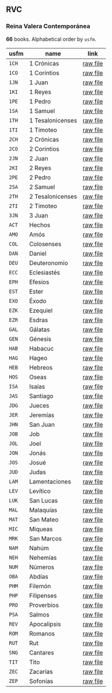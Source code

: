 ## RVC

### Reina Valera Contemporánea

**66** books. Alphabetical order by `usfm`.

| usfm | name | link |
| ---------- | ---------- | ---------- |
| `1CH` | 1 Crónicas | [raw file](https://jsckdm.github.io/bible-data-es-spa/data/es___spa/RVC/1CH.json) |
| `1CO` | 1 Corintios | [raw file](https://jsckdm.github.io/bible-data-es-spa/data/es___spa/RVC/1CO.json) |
| `1JN` | 1 Juan | [raw file](https://jsckdm.github.io/bible-data-es-spa/data/es___spa/RVC/1JN.json) |
| `1KI` | 1 Reyes | [raw file](https://jsckdm.github.io/bible-data-es-spa/data/es___spa/RVC/1KI.json) |
| `1PE` | 1 Pedro | [raw file](https://jsckdm.github.io/bible-data-es-spa/data/es___spa/RVC/1PE.json) |
| `1SA` | 1 Samuel | [raw file](https://jsckdm.github.io/bible-data-es-spa/data/es___spa/RVC/1SA.json) |
| `1TH` | 1 Tesalonicenses | [raw file](https://jsckdm.github.io/bible-data-es-spa/data/es___spa/RVC/1TH.json) |
| `1TI` | 1 Timoteo | [raw file](https://jsckdm.github.io/bible-data-es-spa/data/es___spa/RVC/1TI.json) |
| `2CH` | 2 Crónicas | [raw file](https://jsckdm.github.io/bible-data-es-spa/data/es___spa/RVC/2CH.json) |
| `2CO` | 2 Corintios | [raw file](https://jsckdm.github.io/bible-data-es-spa/data/es___spa/RVC/2CO.json) |
| `2JN` | 2 Juan | [raw file](https://jsckdm.github.io/bible-data-es-spa/data/es___spa/RVC/2JN.json) |
| `2KI` | 2 Reyes | [raw file](https://jsckdm.github.io/bible-data-es-spa/data/es___spa/RVC/2KI.json) |
| `2PE` | 2 Pedro | [raw file](https://jsckdm.github.io/bible-data-es-spa/data/es___spa/RVC/2PE.json) |
| `2SA` | 2 Samuel | [raw file](https://jsckdm.github.io/bible-data-es-spa/data/es___spa/RVC/2SA.json) |
| `2TH` | 2 Tesalonicenses | [raw file](https://jsckdm.github.io/bible-data-es-spa/data/es___spa/RVC/2TH.json) |
| `2TI` | 2 Timoteo | [raw file](https://jsckdm.github.io/bible-data-es-spa/data/es___spa/RVC/2TI.json) |
| `3JN` | 3 Juan | [raw file](https://jsckdm.github.io/bible-data-es-spa/data/es___spa/RVC/3JN.json) |
| `ACT` | Hechos | [raw file](https://jsckdm.github.io/bible-data-es-spa/data/es___spa/RVC/ACT.json) |
| `AMO` | Amós | [raw file](https://jsckdm.github.io/bible-data-es-spa/data/es___spa/RVC/AMO.json) |
| `COL` | Colosenses | [raw file](https://jsckdm.github.io/bible-data-es-spa/data/es___spa/RVC/COL.json) |
| `DAN` | Daniel | [raw file](https://jsckdm.github.io/bible-data-es-spa/data/es___spa/RVC/DAN.json) |
| `DEU` | Deuteronomio | [raw file](https://jsckdm.github.io/bible-data-es-spa/data/es___spa/RVC/DEU.json) |
| `ECC` | Eclesiastés | [raw file](https://jsckdm.github.io/bible-data-es-spa/data/es___spa/RVC/ECC.json) |
| `EPH` | Efesios | [raw file](https://jsckdm.github.io/bible-data-es-spa/data/es___spa/RVC/EPH.json) |
| `EST` | Ester | [raw file](https://jsckdm.github.io/bible-data-es-spa/data/es___spa/RVC/EST.json) |
| `EXO` | Éxodo | [raw file](https://jsckdm.github.io/bible-data-es-spa/data/es___spa/RVC/EXO.json) |
| `EZK` | Ezequiel | [raw file](https://jsckdm.github.io/bible-data-es-spa/data/es___spa/RVC/EZK.json) |
| `EZR` | Esdras | [raw file](https://jsckdm.github.io/bible-data-es-spa/data/es___spa/RVC/EZR.json) |
| `GAL` | Gálatas | [raw file](https://jsckdm.github.io/bible-data-es-spa/data/es___spa/RVC/GAL.json) |
| `GEN` | Génesis | [raw file](https://jsckdm.github.io/bible-data-es-spa/data/es___spa/RVC/GEN.json) |
| `HAB` | Habacuc | [raw file](https://jsckdm.github.io/bible-data-es-spa/data/es___spa/RVC/HAB.json) |
| `HAG` | Hageo | [raw file](https://jsckdm.github.io/bible-data-es-spa/data/es___spa/RVC/HAG.json) |
| `HEB` | Hebreos | [raw file](https://jsckdm.github.io/bible-data-es-spa/data/es___spa/RVC/HEB.json) |
| `HOS` | Oseas | [raw file](https://jsckdm.github.io/bible-data-es-spa/data/es___spa/RVC/HOS.json) |
| `ISA` | Isaías | [raw file](https://jsckdm.github.io/bible-data-es-spa/data/es___spa/RVC/ISA.json) |
| `JAS` | Santiago | [raw file](https://jsckdm.github.io/bible-data-es-spa/data/es___spa/RVC/JAS.json) |
| `JDG` | Jueces | [raw file](https://jsckdm.github.io/bible-data-es-spa/data/es___spa/RVC/JDG.json) |
| `JER` | Jeremías | [raw file](https://jsckdm.github.io/bible-data-es-spa/data/es___spa/RVC/JER.json) |
| `JHN` | San Juan | [raw file](https://jsckdm.github.io/bible-data-es-spa/data/es___spa/RVC/JHN.json) |
| `JOB` | Job | [raw file](https://jsckdm.github.io/bible-data-es-spa/data/es___spa/RVC/JOB.json) |
| `JOL` | Joel | [raw file](https://jsckdm.github.io/bible-data-es-spa/data/es___spa/RVC/JOL.json) |
| `JON` | Jonás | [raw file](https://jsckdm.github.io/bible-data-es-spa/data/es___spa/RVC/JON.json) |
| `JOS` | Josué | [raw file](https://jsckdm.github.io/bible-data-es-spa/data/es___spa/RVC/JOS.json) |
| `JUD` | Judas | [raw file](https://jsckdm.github.io/bible-data-es-spa/data/es___spa/RVC/JUD.json) |
| `LAM` | Lamentaciones | [raw file](https://jsckdm.github.io/bible-data-es-spa/data/es___spa/RVC/LAM.json) |
| `LEV` | Levítico | [raw file](https://jsckdm.github.io/bible-data-es-spa/data/es___spa/RVC/LEV.json) |
| `LUK` | San Lucas | [raw file](https://jsckdm.github.io/bible-data-es-spa/data/es___spa/RVC/LUK.json) |
| `MAL` | Malaquías | [raw file](https://jsckdm.github.io/bible-data-es-spa/data/es___spa/RVC/MAL.json) |
| `MAT` | San Mateo | [raw file](https://jsckdm.github.io/bible-data-es-spa/data/es___spa/RVC/MAT.json) |
| `MIC` | Miqueas | [raw file](https://jsckdm.github.io/bible-data-es-spa/data/es___spa/RVC/MIC.json) |
| `MRK` | San Marcos | [raw file](https://jsckdm.github.io/bible-data-es-spa/data/es___spa/RVC/MRK.json) |
| `NAM` | Nahúm | [raw file](https://jsckdm.github.io/bible-data-es-spa/data/es___spa/RVC/NAM.json) |
| `NEH` | Nehemías | [raw file](https://jsckdm.github.io/bible-data-es-spa/data/es___spa/RVC/NEH.json) |
| `NUM` | Números | [raw file](https://jsckdm.github.io/bible-data-es-spa/data/es___spa/RVC/NUM.json) |
| `OBA` | Abdías | [raw file](https://jsckdm.github.io/bible-data-es-spa/data/es___spa/RVC/OBA.json) |
| `PHM` | Filemón | [raw file](https://jsckdm.github.io/bible-data-es-spa/data/es___spa/RVC/PHM.json) |
| `PHP` | Filipenses | [raw file](https://jsckdm.github.io/bible-data-es-spa/data/es___spa/RVC/PHP.json) |
| `PRO` | Proverbios | [raw file](https://jsckdm.github.io/bible-data-es-spa/data/es___spa/RVC/PRO.json) |
| `PSA` | Salmos | [raw file](https://jsckdm.github.io/bible-data-es-spa/data/es___spa/RVC/PSA.json) |
| `REV` | Apocalipsis | [raw file](https://jsckdm.github.io/bible-data-es-spa/data/es___spa/RVC/REV.json) |
| `ROM` | Romanos | [raw file](https://jsckdm.github.io/bible-data-es-spa/data/es___spa/RVC/ROM.json) |
| `RUT` | Rut | [raw file](https://jsckdm.github.io/bible-data-es-spa/data/es___spa/RVC/RUT.json) |
| `SNG` | Cantares | [raw file](https://jsckdm.github.io/bible-data-es-spa/data/es___spa/RVC/SNG.json) |
| `TIT` | Tito | [raw file](https://jsckdm.github.io/bible-data-es-spa/data/es___spa/RVC/TIT.json) |
| `ZEC` | Zacarías | [raw file](https://jsckdm.github.io/bible-data-es-spa/data/es___spa/RVC/ZEC.json) |
| `ZEP` | Sofonías | [raw file](https://jsckdm.github.io/bible-data-es-spa/data/es___spa/RVC/ZEP.json) |
